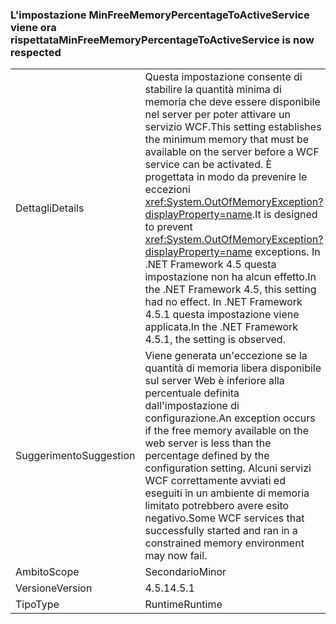 ### <a name="minfreememorypercentagetoactiveservice-is-now-respected"></a><span data-ttu-id="57564-101">L'impostazione MinFreeMemoryPercentageToActiveService viene ora rispettata</span><span class="sxs-lookup"><span data-stu-id="57564-101">MinFreeMemoryPercentageToActiveService is now respected</span></span>

|   |   |
|---|---|
|<span data-ttu-id="57564-102">Dettagli</span><span class="sxs-lookup"><span data-stu-id="57564-102">Details</span></span>|<span data-ttu-id="57564-103">Questa impostazione consente di stabilire la quantità minima di memoria che deve essere disponibile nel server per poter attivare un servizio WCF.</span><span class="sxs-lookup"><span data-stu-id="57564-103">This setting establishes the minimum memory that must be available on the server before a WCF service can be activated.</span></span> <span data-ttu-id="57564-104">È progettata in modo da prevenire le eccezioni <xref:System.OutOfMemoryException?displayProperty=name>.</span><span class="sxs-lookup"><span data-stu-id="57564-104">It is designed to prevent <xref:System.OutOfMemoryException?displayProperty=name> exceptions.</span></span> <span data-ttu-id="57564-105">In .NET Framework 4.5 questa impostazione non ha alcun effetto.</span><span class="sxs-lookup"><span data-stu-id="57564-105">In the .NET Framework 4.5, this setting had no effect.</span></span> <span data-ttu-id="57564-106">In .NET Framework 4.5.1 questa impostazione viene applicata.</span><span class="sxs-lookup"><span data-stu-id="57564-106">In the .NET Framework 4.5.1, the setting is observed.</span></span>|
|<span data-ttu-id="57564-107">Suggerimento</span><span class="sxs-lookup"><span data-stu-id="57564-107">Suggestion</span></span>|<span data-ttu-id="57564-108">Viene generata un'eccezione se la quantità di memoria libera disponibile sul server Web è inferiore alla percentuale definita dall'impostazione di configurazione.</span><span class="sxs-lookup"><span data-stu-id="57564-108">An exception occurs if the free memory available on the web server is less than the percentage defined by the configuration setting.</span></span> <span data-ttu-id="57564-109">Alcuni servizi WCF correttamente avviati ed eseguiti in un ambiente di memoria limitato potrebbero avere esito negativo.</span><span class="sxs-lookup"><span data-stu-id="57564-109">Some WCF services that successfully started and ran in a constrained memory environment may now fail.</span></span>|
|<span data-ttu-id="57564-110">Ambito</span><span class="sxs-lookup"><span data-stu-id="57564-110">Scope</span></span>|<span data-ttu-id="57564-111">Secondario</span><span class="sxs-lookup"><span data-stu-id="57564-111">Minor</span></span>|
|<span data-ttu-id="57564-112">Versione</span><span class="sxs-lookup"><span data-stu-id="57564-112">Version</span></span>|<span data-ttu-id="57564-113">4.5.1</span><span class="sxs-lookup"><span data-stu-id="57564-113">4.5.1</span></span>|
|<span data-ttu-id="57564-114">Tipo</span><span class="sxs-lookup"><span data-stu-id="57564-114">Type</span></span>|<span data-ttu-id="57564-115">Runtime</span><span class="sxs-lookup"><span data-stu-id="57564-115">Runtime</span></span>|


